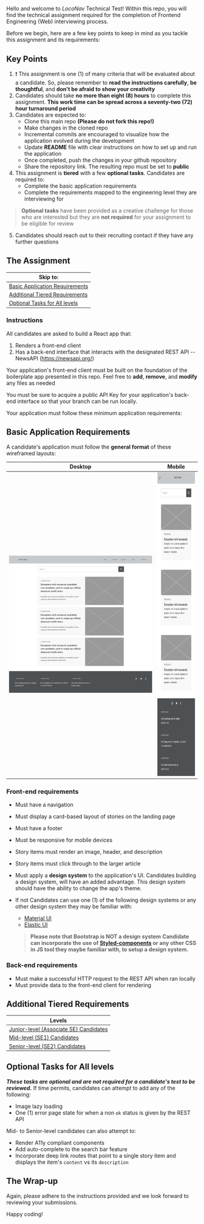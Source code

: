# 

Hello and welcome to _LocoNav_ Technical Test! Within this repo, you will find the technical assignment required for the completion of Frontend Engineering (Web) interviewing process.

Before we begin, here are a few key points to keep in mind as you tackle this assignment and its requirements:
## Key Points
1. :heavy_exclamation_mark: This assignment is one (1) of many criteria that will be evaluated about a candidate. So, please remember to **read the instructions carefully**, **be thoughtful**, and **don't be afraid to show your creativity**
2. Candidates should take **no more than eight (8) hours** to complete this assignment. **This work time can be spread across a seventy-two (72) hour turnaround period**
3.  Candidates are expected to:
    * Clone this main repo **(Please do not fork this repo!)**
    * Make changes in the cloned repo
    * Incremental commits are encouraged to visualize how the application evolved during the development
    * Update **README** file with clear instructions on how to set up and run the application
    * Once completed, push the changes in your github repository
    * Share the repository link. The resulting repo must be set to **public**
4. This assignment is **tiered** with a few **optional tasks**. Candidates are required to:
    * Complete the basic application requirements
    * Complete the requirements mapped to the engineering level they are interviewing for

  > **Optional tasks** have been provided as a creative challenge for those who are interested but they are **not required** for your assignment to be eligible for review

5. Candidates should reach out to their recruiting contact if they have any further questions

## The Assignment

| Skip to: |
| --- |
| [Basic Application Requirements](#basic-application-requirements) |
| [Additional Tiered Requirements](#additional-tiered-requirements) |
| [Optional Tasks for All levels](#optional-tasks-for-all-levels) |

### Instructions

All candidates are asked to build a React app that:
1. Renders a front-end client
2. Has a back-end interface that interacts with the designated REST API -- NewsAPI (https://newsapi.org/)

Your application's front-end client must be built on the foundation of the boilerplate app presented in this repo. Feel free to **add**, **remove**, and **modify** any files as needed

You must be sure to acquire a public API Key for your application's back-end interface so that your branch can be run locally.

Your application must follow these minimum application requirements:

## Basic Application Requirements

A candidate's application must follow the **general format** of these wireframed layouts:

| Desktop | Mobile |
| ------- | :----: |
| <img src="docs/wireframes/tny-tech-test_desktop-wireframe.png" width="800" height="auto" alt="" /> | <img src="docs/wireframes/tny-tech-test_mobile-wireframe.png" width="auto" height="800" alt="" /> |

### Front-end requirements
* Must have a navigation
* Must display a card-based layout of stories on the landing page
* Must have a footer
* Must be responsive for mobile devices
* Story items must render an image, header, and description
* Story items must click through to the larger article
* Must apply a **design system** to the application's UI. Candidates building a design system, will have an added advantage. This design system should have the ability to change the app's theme.
* If not Candidates can use one (1) of the following design systems or any other design system they may be familiar with:
  * [Material UI](https://mineral-ui.netlify.app/)
  * [Elastic UI](https://elastic.github.io/eui/#/)

  > **Please note that Bootstrap is NOT a design system**
  > **Candidate can incorporate the use of [Styled-components](https://styled-components.com/) or any other CSS in JS tool they maybe familiar with, to setup a design system.**


### Back-end requirements
* Must make a successful HTTP request to the REST API when ran locally
* Must provide data to the front-end client for rendering

## Additional Tiered Requirements
| Levels |
| --- |
| [Junior-level (Associate SE) Candidates](docs/junior-level.md) |
| [Mid-level (SE1) Candidates](docs/mid-level.md) |
| [Senior-level (SE2) Candidates](docs/senior-level.md) |
## Optional Tasks for All levels

**_These tasks are optional and are not required for a candidate's test to be reviewed._** If time permits, candidates can attempt to add any of the following:
* Image lazy loading
* One (1) error page state for when a non `ok` status is given by the REST API

Mid- to Senior-level candidates can also attempt to:
* Render A11y compliant components
* Add auto-complete to the search bar feature
* Incorporate deep link routes that point to a single story item and displays the item's `content` vs its `description`

## The Wrap-up

Again, please adhere to the instructions provided and we look forward to reviewing your submissions.

Happy coding!
